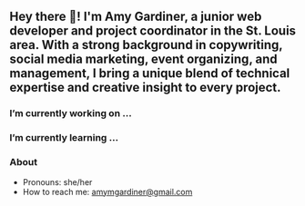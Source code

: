 ## Hey there 👋! I'm Amy Gardiner, a junior web developer and project coordinator in the St. Louis area. With a strong background in copywriting, social media marketing, event organizing, and management, I bring a unique blend of technical expertise and creative insight to every project.

### I’m currently working on ...

### I’m currently learning ...

### **About**
- Pronouns: she/her
- How to reach me: amymgardiner@gmail.com

<!--
**amymgardiner/amymgardiner** is a ✨ _special_ ✨ repository because its `README.md` (this file) appears on your GitHub profile.

Here are some ideas to get you started:

- 🔭 I’m currently working on ...
- 🌱 I’m currently learning ...
- 👯 I’m looking to collaborate on ...
- 🤔 I’m looking for help with ...
- 💬 Ask me about ...
- 📫 How to reach me: ...
- 😄 Pronouns: ...
- ⚡ Fun fact: ...
-->
